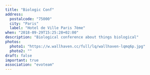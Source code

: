 ```yaml
---
title: "Biologic Conf"
address:
  postalcode: "75000"
  city: "Paris"
  label: "Hotel de Ville Paris 7ème"
when: "2018-09-29T15:25:28+02:00"
description: "Biological conference about things biological"
photos:
  photo1: "https://w.wallhaven.cc/full/lq/wallhaven-lqmq6p.jpg"
  photo2: ""
draft: false
important: true
association: "evoteam"
---
```

